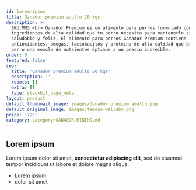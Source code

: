 ```yaml
---
id: lorem-ipsum
title: Ganador premium adulto 20 kgs
description: >-
  SKU:MN3 <br> Ganador Premium es un alimento para perros formulado con los
  ingredientes de alta calidad que tu perro necesita para mantenerlo siempre
  saludable y feliz. El alimento para perros Ganador Premium contiene
  antioxidantes, omegas, lactobacilos y proteina de alta calidad que brinda a tu
  perro una mezcla de nutrientes óptimos a un precio increíble.
order: 0
featured: false
seo:
  title: 'Ganador premium adulto 20 kgs'
  description: ''
  robots: []
  extra: []
  type: stackbit_page_meta
layout: product
default_thumbnail_image: images/Ganador premium adulto.png
default_original_image: images/famous-wallaby.png
price: '795'
category: category/GANADOR-MININO.md
---
```

## Lorem ipsum

Lorem ipsum dolor sit amet, **consectetur adipiscing elit**, sed do eiusmod tempor incididunt ut labore et dolore magna aliqua.

- Lorem ipsum
- dolor sit amet
